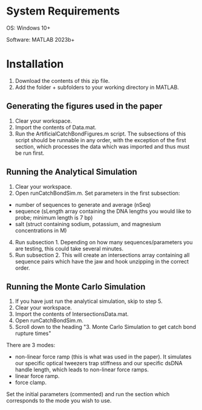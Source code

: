 # System Requirements
OS: Windows 10+

Software: MATLAB 2023b+

# Installation
1. Download the contents of this zip file.
2. Add the folder + subfolders to your working directory in MATLAB.

## Generating the figures used in the paper
1. Clear your workspace.
2. Import the contents of Data.mat.
3. Run the ArtificialCatchBondFigures.m script. The subsections of this script should be runnable in any order, with the exception of the first section, which processes the data which was imported and thus must be run first.

## Running the Analytical Simulation
1. Clear your workspace.
2. Open runCatchBondSim.m. Set parameters in the first subsection:

- number of sequences to generate and average (nSeq)
- sequence (sLength array containing the DNA lengths you would like to probe; minimum length is 7 bp)
- salt (struct containing sodium, potassium, and magnesium concentrations in M)
  
4. Run subsection 1. Depending on how many sequences/parameters you are testing, this could take several minutes.
5. Run subsection 2. This will create an intersections array containing all sequence pairs which have the jaw and hook unzipping in the correct order.

## Running the Monte Carlo Simulation
1. If you have just run the analytical simulation, skip to step 5.
2. Clear your workspace.
3. Import the contents of IntersectionsData.mat.
4. Open runCatchBondSim.m.
5. Scroll down to the heading "3. Monte Carlo Simulation to get catch bond rupture times"

There are 3 modes: 
- non-linear force ramp (this is what was used in the paper). It simulates our specific optical tweezers trap stiffness and our specific dsDNA handle length, which leads to non-linear force ramps.
- linear force ramp.
- force clamp.

Set the initial parameters (commented) and run the section which corresponds to the mode you wish to use.


   
